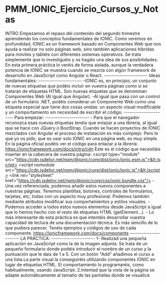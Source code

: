 # PMM_IONIC_Ejercicio_Cursos_y_Notas
INTRO   Empezamos el repaso del contenido del segundo trimestre aprendiendo los conceptos fundamentales de IONIC.  Como veremos en profundidad, IONIC es un framework basado en Componentes Web que nos ayuda a realizar no solo páginas web,  sino también aplicaciones híbridas para móviles y tablets con diferentes sistemas operativos.  Se trata simplemente que lo investiguéis y os hagáis una idea de sus posibilidades.  En esta primera práctica lo veréis de forma aislada, aunque la verdadera potencia de IONIC  se muestra cuando se mezcla con algún framework de desarrollo en JavaScript como Angular o React.  ---------------------- Ideas fundamentales: ---------------------- -IONIC es, en principio, un conjunto de nuevas etiquetas que podéis incluir en vuestra páginas como si se trataran de etiquetas HTML.  Son nuevas etiquetas que se denominan Componentes Web (Al igual que Angular).  -Al igual que pasa con un control de un formulario .NET, podéis considerar un Componente Web como una etiqueta especial que tiene dos cosas unidas:  un aspecto visual modificable y un comportamiento sin necesidad de escribir el código.   ---------------------- Para empezar: ----------------------  - Para que el navegador reconozca esas nuevas etiquetas tenéis que enlazar a una librería, al igual que se hace con JQuery o BootStrap.  Cuando se hacen proyectos de IONIC mezclados con Angular el proceso de instalación es más complejo.  Pero lo que yo os pido, que es usar solo IONIC en una página web, es muy simple. En la página oficial podéis ver el código para enlazar a la librería:  https://ionicframework.com/docs/intro/cdn  Este es el código que necesitáis insertar en la cabecera de vuestra página:  &lt;script type="module" src="https://cdn.jsdelivr.net/npm/@ionic/core/dist/ionic/ionic.esm.js">&lt;/script> &lt;script nomodule src="https://cdn.jsdelivr.net/npm/@ionic/core/dist/ionic/ionic.js">&lt;/script> &lt;link rel="stylesheet" href="https://cdn.jsdelivr.net/npm/@ionic/core/css/ionic.bundle.css"/>   - Una vez referenciada, podemos añadir estos nuevos componentes a nuestras páginas.  Tenemos plantillas, botones, controles de formularios, tarjetas, etc; todas con un aspecto muy profesional.  Podemos también mediante atributos modificar sus comportamientos y estilos visuales.  - Podemos acceder a todos estos nuevos elementos desde JavaScript a igual que lo hemos hecho con el resto de etiquetas HTML (getElement...).  - Lo más interesante de esta práctica es que intentéis desarrollar vuestra capacidad de lectura de una documentación técnica. Es más sencillo de lo que pudiera parecer. Tenéis ejemplos y códigos de uso de cada componente.  https://ionicframework.com/docs/components  ---------------------- LA PRÁCTICA: ---------------------- 1- Realizad una pequeña aplicación en JavaScript como la de la imagen adjunta. Se trata de un pequeño formulario donde podéis introducir el nombre de un curso y la puntuación que le dais de 1 a 5.  Con un botón "Add" añadimos el curso a una lista.La parte visual la conseguiréis utilizando componentes IONIC en lugar de etiquetas HTML. El comportamiento lo programaréis, como habitualmente, usando JavaScript.  2.Intentad que la vista de la página se adapte automáticamente al tamaño de las pantallas donde se visualice.
